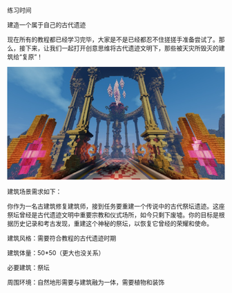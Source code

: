 练习时间

建造一个属于自己的古代遗迹

现在所有的教程都已经学习完毕，大家是不是已经都忍不住搓搓手准备尝试了。那么，接下来，让我们一起打开创意思维将古代遗迹文明下，那些被天灾所毁灭的建筑给“复原”！

![建筑的摆设布局 低可信度描述已自动生成](media/84a5ecbe38598279f3c62c2cf2a250d7.png)

建筑场景需求如下：

你作为一名古建筑修复建筑师，接到任务要重建一个传说中的古代祭坛遗迹。这座祭坛曾经是古代遗迹文明中重要宗教和仪式场所，如今只剩下废墟。你的目标是根据历史记录和考古发现，重建这个神秘的祭坛，以恢复它曾经的荣耀和使命。

建筑风格：需要符合教程的古代遗迹时期

建筑体量：50\*50（更大也没关系）

必要建筑：祭坛

周围环境：自然地形需要与建筑融为一体，需要植物和装饰

